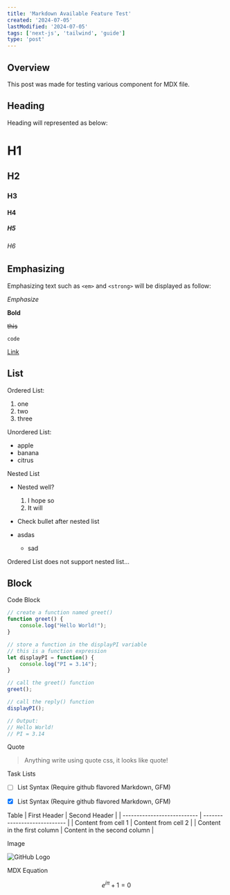 ```yaml
---
title: 'Markdown Available Feature Test'
created: '2024-07-05'
lastModified: '2024-07-05'
tags: ['next-js', 'tailwind', 'guide']
type: 'post'
---
```


## Overview

This post was made for testing various component for MDX file.

## Heading

Heading will represented as below:

# H1
## H2
### H3
#### H4
##### H5
###### H6

## Emphasizing

Emphasizing text such as `<em>` and `<strong>` will be displayed as follow:

*Emphasize*

**Bold**

~~this~~

`code`

[Link](https://www.google.com)

## List
Ordered List:
1. one
2. two
3. three

Unordered List:
* apple
* banana
* citrus

Nested List
* Nested well?
  1. I hope so
  2. It will
* Check bullet after nested list

* asdas
  * sad

Ordered List does not support nested list...

## Block

Code Block

```javascript
// create a function named greet()
function greet() {
    console.log("Hello World!");
}

// store a function in the displayPI variable
// this is a function expression
let displayPI = function() {
    console.log("PI = 3.14");
}

// call the greet() function
greet();

// call the reply() function
displayPI();

// Output:
// Hello World!
// PI = 3.14
```

Quote

> Anything write using quote css, it looks like quote!

Task  Lists
- [ ] List Syntax (Require github flavored Markdown, GFM)
- [x] List Syntax (Require github flavored Markdown, GFM)


Table
| First Header                | Second Header                |
| --------------------------- | ---------------------------- |
| Content from cell 1         | Content from cell 2          |
| Content in the first column | Content in the second column |

Image

![GitHub Logo](https://github.githubassets.com/images/modules/logos_page/GitHub-Mark.png)

MDX Equation

$$e^{i\pi} +1  = 0 $$